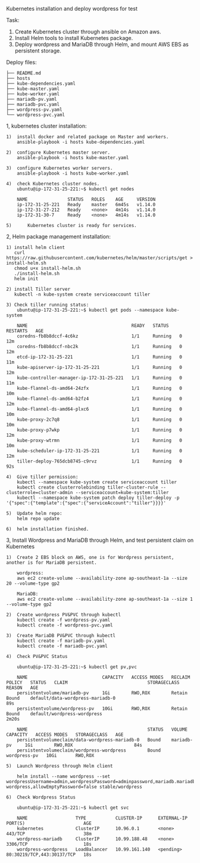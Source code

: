 Kubernetes installation and deploy wordpress for test

Task:

1) Create Kubernetes cluster through ansible on Amazon aws.
2) Install Helm tools to install Kubernetes package.
3) Deploy wordpress and MariaDB through Helm, and mount AWS EBS as persistent storage.

Deploy files:

	├── README.md
	├── hosts
	├── kube-dependencies.yaml
	├── kube-master.yaml
	├── kube-worker.yaml
	├── mariadb-pv.yaml
	├── mariadb-pvc.yaml
	├── wordpress-pv.yaml
	└── wordpress-pvc.yaml

1, kubernetes cluster installation:

	1) 	install docker and related package on Master and workers.
		ansible-playbook -i hosts kube-dependencies.yaml

	2) 	configure Kubernetes master server.
		ansible-playbook -i hosts kube-master.yaml

	3) 	configure Kubernetes worker servers.
		ansible-playbook -i hosts kube-worker.yaml

	4) 	check Kubernetes cluster nodes.
		ubuntu@ip-172-31-25-221:~$ kubectl get nodes

		NAME               STATUS   ROLES    AGE     VERSION
		ip-172-31-25-221   Ready    master   6m45s   v1.14.0
		ip-172-31-27-212   Ready    <none>   4m14s   v1.14.0
		ip-172-31-30-7     Ready    <none>   4m14s   v1.14.0

	5)  	Kubernetes cluster is ready for services.


2, Helm package management installation:

	1) install helm client
	   curl https://raw.githubusercontent.com/kubernetes/helm/master/scripts/get > install-helm.sh
	   chmod u+x install-helm.sh
	   ./install-helm.sh
	   helm init

	2) install Tiller server
	   kubectl -n kube-system create serviceaccount tiller
	   
	3) Check tiller running status:
	    ubuntu@ip-172-31-25-221:~$ kubectl get pods --namespace kube-system
	   	
	   	NAME                                       READY   STATUS    RESTARTS   AGE
		coredns-fb8b8dccf-4c6kz                    1/1     Running   0          12m
		coredns-fb8b8dccf-nbc2k                    1/1     Running   0          12m
		etcd-ip-172-31-25-221                      1/1     Running   0          11m
		kube-apiserver-ip-172-31-25-221            1/1     Running   0          12m
		kube-controller-manager-ip-172-31-25-221   1/1     Running   0          11m
		kube-flannel-ds-amd64-24zfx                1/1     Running   0          10m
		kube-flannel-ds-amd64-b2fz4                1/1     Running   0          12m
		kube-flannel-ds-amd64-plxc6                1/1     Running   0          10m
		kube-proxy-2c7q8                           1/1     Running   0          10m
		kube-proxy-p7wkp                           1/1     Running   0          12m
		kube-proxy-wtrmn                           1/1     Running   0          10m
		kube-scheduler-ip-172-31-25-221            1/1     Running   0          12m
		tiller-deploy-765dcb8745-c9rvz             1/1     Running   0          92s

	4)  Give tiller permission:
		kubectl --namespace kube-system create serviceaccount tiller
		kubectl create clusterrolebinding tiller-cluster-rule --clusterrole=cluster-admin --serviceaccount=kube-system:tiller
	 	kubectl --namespace kube-system patch deploy tiller-deploy -p '{"spec":{"template":{"spec":{"serviceAccount":"tiller"}}}}' 

	5)  Update helm repo:
	    helm repo update

	6)  helm installation finished.

3, Install Wordpress and MariaDB through Helm, and test persistent claim on Kubernetes
	
	1) 	Create 2 EBS block on AWS, one is for Wordpress persistent, another is for MariaDB persistent.

		wordpress: 
		aws ec2 create-volume --availability-zone ap-southeast-1a --size 20 --volume-type gp2

  		MariaDB:
  		aws ec2 create-volume --availability-zone ap-southeast-1a --size 1 --volume-type gp2

  	2) 	Create wordpress PV&PVC through kubectl
  	   	kubectl create -f wordpress-pv.yaml
  	   	kubectl create -f wordpress-pvc.yaml

  	3) 	Create MariaDB PV&PVC through kubectl
	   	kubectl create -f mariadb-pv.yaml
  	   	kubectl create -f mariadb-pvc.yaml

  	4) 	Check PV&PVC Status

  		ubuntu@ip-172-31-25-221:~$ kubectl get pv,pvc

  		NAME                            CAPACITY   ACCESS MODES   RECLAIM POLICY   STATUS   CLAIM                              STORAGECLASS   REASON   AGE
		persistentvolume/mariadb-pv     1Gi        RWO,ROX        Retain           Bound    default/data-wordpress-mariadb-0                           89s
		persistentvolume/wordpress-pv   10Gi       RWO,ROX        Retain           Bound    default/wordpress-wordpress                                2m20s

		NAME                                             STATUS   VOLUME         CAPACITY   ACCESS MODES   STORAGECLASS   AGE
		persistentvolumeclaim/data-wordpress-mariadb-0   Bound    mariadb-pv     1Gi        RWO,ROX                       84s
		persistentvolumeclaim/wordpress-wordpress        Bound    wordpress-pv   10Gi       RWO,ROX 

	5) 	Launch Wordpress through Helm client

		helm install --name wordpress --set wordpressUsername=admin,wordpressPassword=adminpassword,mariadb.mariadbRootPassword=secretpassword,persistence.existingClaim=wordpress-wordpress,allowEmptyPassword=false stable/wordpress

	6) 	Check Wordpress Status

	   	ubuntu@ip-172-31-25-221:~$ kubectl get svc

	   	NAME                  TYPE           CLUSTER-IP      EXTERNAL-IP   PORT(S)                      AGE
		kubernetes            ClusterIP      10.96.0.1       <none>        443/TCP                      38m
		wordpress-mariadb     ClusterIP      10.99.188.48    <none>        3306/TCP                     18s
		wordpress-wordpress   LoadBalancer   10.99.161.140   <pending>     80:30219/TCP,443:30137/TCP   18s









